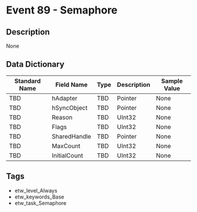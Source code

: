 # Event 89 - Semaphore

## Description
None

## Data Dictionary
|Standard Name|Field Name|Type|Description|Sample Value|
|---|---|---|---|---|
|TBD|hAdapter|TBD|Pointer|None|None|
|TBD|hSyncObject|TBD|Pointer|None|None|
|TBD|Reason|TBD|UInt32|None|None|
|TBD|Flags|TBD|UInt32|None|None|
|TBD|SharedHandle|TBD|Pointer|None|None|
|TBD|MaxCount|TBD|UInt32|None|None|
|TBD|InitialCount|TBD|UInt32|None|None|

## Tags
* etw_level_Always
* etw_keywords_Base
* etw_task_Semaphore